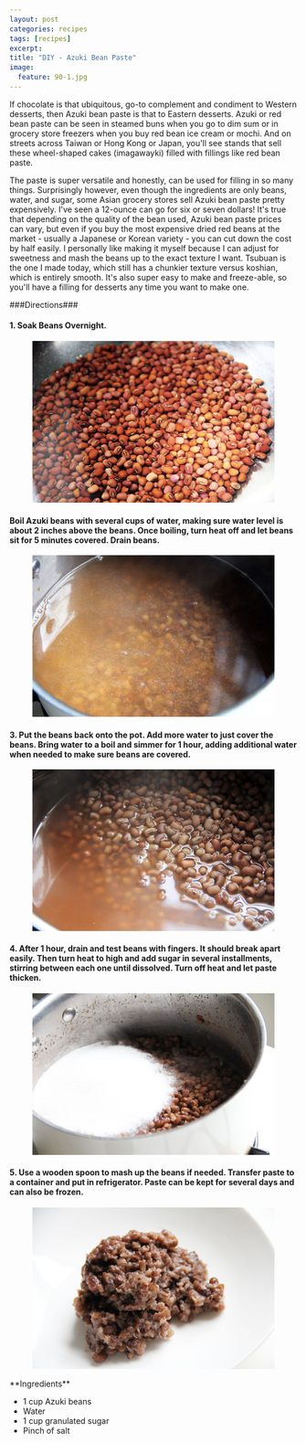 ```yaml
---
layout: post
categories: recipes
tags: [recipes]
excerpt: 
title: "DIY - Azuki Bean Paste"
image:
  feature: 90-1.jpg
---
```


If chocolate is that ubiquitous, go-to complement and condiment to Western desserts, then Azuki bean paste is that to Eastern desserts. Azuki or red bean paste can be seen in steamed buns when you go to dim sum or in grocery store freezers when you buy red bean ice cream or mochi. And on streets across Taiwan or Hong Kong or Japan, you'll see stands that sell these wheel-shaped cakes (imagawayki) filled with fillings like red bean paste.

The paste is super versatile and honestly, can be used for filling in so many things.  Surprisingly however, even though the ingredients are only beans, water, and sugar, some Asian grocery stores sell Azuki bean paste pretty expensively.  I've seen a 12-ounce can go for six or seven dollars!  It's true that depending on the quality of the bean used, Azuki bean paste prices can vary, but even if you buy the most expensive dried red beans at the market - usually a Japanese or Korean variety - you can cut down the cost by half easily.  I personally like making it myself because I can adjust for sweetness and mash the beans up to the exact texture I want.  Tsubuan is the one I made today, which still has a chunkier texture versus koshian, which is entirely smooth.  It's also super easy to make and freeze-able, so you'll have a filling for desserts any time you want to make one.

###Directions### 

#### 1. Soak Beans Overnight.
<figure> <img src='/images/90-2.jpg'> </figure>

#### Boil Azuki beans with several cups of water, making sure water level is about 2 inches above the beans.  Once boiling, turn heat off and let beans sit for 5 minutes covered.  Drain beans.
<figure> <img src='/images/90-3.jpg'> </figure>

#### 3. Put the beans back onto the pot.  Add more water to just cover the beans.  Bring water to a boil and simmer for 1 hour, adding additional water when needed to make sure beans are covered.  
<figure> <img src='/images/90-5.jpg'> </figure>

#### 4. After 1 hour, drain and test beans with fingers.  It should break apart easily.  Then turn heat to high and add sugar in several installments, stirring between each one until dissolved.  Turn off heat and let paste thicken.
<figure> <img src='/images/90-5a.jpg'> </figure>

#### 5. Use a wooden spoon to mash up the beans if needed.  Transfer paste to a container and put in refrigerator.  Paste can be kept for several days and can also be frozen.
<figure> <img src='/images/90-6.jpg'> </figure>

<section class='recipe'>
**Ingredients**

- 1 cup Azuki beans 
- Water
- 1 cup granulated sugar
- Pinch of salt</section>
